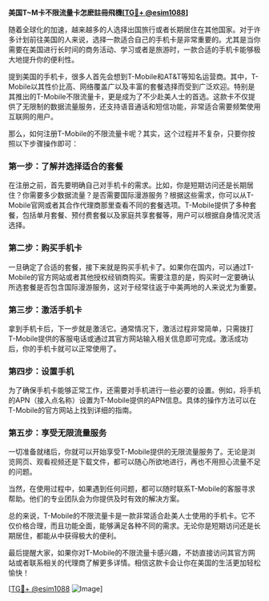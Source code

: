 **美国T~M卡不限流量卡怎麽註冊飛機[[TG💪+ @esim1088](https://t.me/s/esim1088)]**

随着全球化的加速，越来越多的人选择出国旅行或者长期居住在其他国家。对于许多计划前往美国的人来说，选择一款适合自己的手机卡是非常重要的。尤其是当你需要在美国进行长时间的商务活动、学习或者是旅游时，一款合适的手机卡能够极大地提升你的便利性。

提到美国的手机卡，很多人首先会想到T-Mobile和AT&T等知名运营商。其中，T-Mobile以其性价比高、网络覆盖广以及丰富的套餐选择而受到广泛欢迎。特别是其推出的T-Mobile不限流量卡，更是成为了不少赴美人士的首选。这款卡不仅提供了无限制的数据流量服务，还支持语音通话和短信功能，非常适合需要频繁使用互联网的用户。

那么，如何注册T-Mobile的不限流量卡呢？其实，这个过程并不复杂，只要你按照以下步骤操作即可：

### **第一步：了解并选择适合的套餐**
在注册之前，首先要明确自己对手机卡的需求。比如，你是短期访问还是长期居住？你需要多少数据流量？是否需要国际漫游服务？根据这些需求，你可以从T-Mobile官网或者其合作代理商那里查看不同的套餐选项。T-Mobile提供了多种套餐，包括单月套餐、预付费套餐以及家庭共享套餐等，用户可以根据自身情况灵活选择。

### **第二步：购买手机卡**
一旦确定了合适的套餐，接下来就是购买手机卡了。如果你在国内，可以通过T-Mobile的官方网站或者其他授权经销商购买。需要注意的是，购买时一定要确认所选套餐是否包含国际漫游服务，这对于经常往返于中美两地的人来说尤为重要。

### **第三步：激活手机卡**
拿到手机卡后，下一步就是激活它。通常情况下，激活过程非常简单，只需拨打T-Mobile提供的客服电话或通过其官方网站输入相关信息即可完成。激活成功后，你的手机卡就可以正常使用了。

### **第四步：设置手机**
为了确保手机卡能够正常工作，还需要对手机进行一些必要的设置。例如，将手机的APN（接入点名称）设置为T-Mobile提供的APN信息。具体的操作方法可以在T-Mobile的官方网站上找到详细的指南。

### **第五步：享受无限流量服务**
一切准备就绪后，你就可以开始享受T-Mobile提供的无限流量服务了。无论是浏览网页、观看视频还是下载文件，都可以随心所欲地进行，再也不用担心流量不足的问题。

当然，在使用过程中，如果遇到任何问题，都可以随时联系T-Mobile的客服寻求帮助。他们的专业团队会为你提供及时有效的解决方案。

总的来说，T-Mobile的不限流量卡是一款非常适合赴美人士使用的手机卡。它不仅价格合理，而且功能全面，能够满足各种不同的需求。无论你是短期访问还是长期居住，都能从中获得极大的便利。

最后提醒大家，如果你对T-Mobile的不限流量卡感兴趣，不妨直接访问其官方网站或者联系相关的代理商了解更多详情。相信这款卡会让你在美国的生活更加轻松愉快！

[[TG💪+ @esim1088](https://t.me/s/esim1088) ![Image](https://i.postimg.cc/4NQfJmqS/Snipaste-2025-05-13-00-14-12.png)]